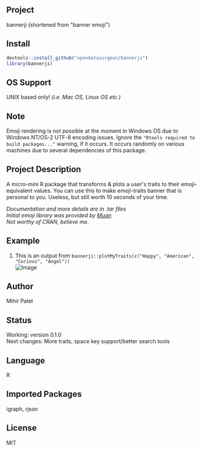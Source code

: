 Project
-------
bannerji (shortened from "banner emoji")

Install
-------
`````r
devtools::install_github("opendatasurgeon/bannerji")
library(bannerji) 
`````
OS Support
----------
UNIX based only! *(i.e. Mac OS, Linux OS etc.)*

Note
--------
Emoji rendering is not possible at the moment in Windows OS due to Windows NT/OS-2 UTF-8 encoding issues. Ignore the `"Rtools required to build packages..."` warning, if it occurs. It occurs randomly on various machines due to several dependencies of this package.

Project Description
--------------------
A micro-mini R package that transforms & plots a user's traits to their emoji-equivalent values.
You can use this to make emoji-traits banner that is personal to you. Useless, but still worth 10 seconds of your time.

*Documentation and more details are in .tar files*          
*Initial emoji library was provided by [Muan](https://github.com/muan/emojilib)*   
*Not worthy of CRAN, believe me.*

Example
-------
1) This is an output from `bannerji::plotMyTraits(c("Happy", "American", "Curious", "Angel"))`      
![Image](https://github.com/opendatasurgeon/bannerji/blob/master/functionDisplay/dna.png?raw=true)

Author
-------
Mihir Patel

Status
------
Working: version 0.1.0      
Next changes: More traits, space key support/better search tools

Language
---------
R

Imported Packages
----------
igraph, rjson

License
--------
MIT
